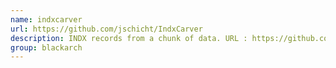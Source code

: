 ```yaml
---
name: indxcarver
url: https://github.com/jschicht/IndxCarver
description: INDX records from a chunk of data. URL : https://github.com/jschicht/IndxCarver Groups : blackarch blackarch-forensic blackarch-windows
group: blackarch
---
```

